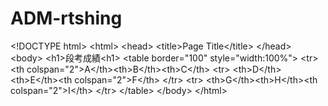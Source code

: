# ADM-rtshing
&lt;!DOCTYPE html> &lt;html> &lt;head> &lt;title>Page Title&lt;/title> &lt;/head> &lt;body>  &lt;h1>段考成績&lt;h1> &lt;table border="100" style="width:100%">   &lt;tr> &lt;th  colspan="2">A&lt;/th>&lt;th>B&lt;/th>&lt;th>C&lt;/th> &lt;tr> &lt;th>D&lt;/th>&lt;th>E&lt;/th>&lt;th colspan="2">F&lt;/th> &lt;/tr> &lt;tr> &lt;th>G&lt;/th>&lt;th>H&lt;/th>&lt;th colspan="2">I&lt;/th> &lt;/tr> &lt;/table>   &lt;/body> &lt;/html>
